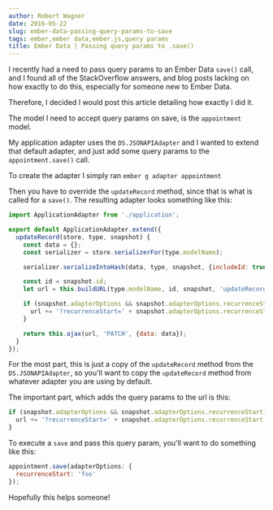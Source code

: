 ```yaml
---
author: Robert Wagner
date: 2016-05-22
slug: ember-data-passing-query-params-to-save
tags: ember,ember data,ember.js,query params
title: Ember Data | Passing query params to .save()
---
```


I recently had a need to pass query params to an Ember Data `save()` call, and I found all of the StackOverflow answers, and blog posts lacking on how exactly to do this, especially for someone new to Ember Data.

Therefore, I decided I would post this article detailing how exactly I did it.

The model I need to accept query params on save, is the `appointment` model. 

My application adapter uses the `DS.JSONAPIAdapter` and I wanted to extend that default adapter, and just add some query params to the `appointment.save()` call.

To create the adapter I simply ran `ember g adapter appointment`

Then you have to override the `updateRecord` method, since that is what is called for a `save()`. The resulting adapter looks something like this:

```javascript
import ApplicationAdapter from './application';

export default ApplicationAdapter.extend({
  updateRecord(store, type, snapshot) {
    const data = {};
    const serializer = store.serializerFor(type.modelName);

    serializer.serializeIntoHash(data, type, snapshot, {includeId: true});

    const id = snapshot.id;
    let url = this.buildURL(type.modelName, id, snapshot, 'updateRecord');

    if (snapshot.adapterOptions && snapshot.adapterOptions.recurrenceStart) {
      url += '?recurrenceStart=' + snapshot.adapterOptions.recurrenceStart;
    }

    return this.ajax(url, 'PATCH', {data: data});
  }
});

```

For the most part, this is just a copy of the `updateRecord` method from the `DS.JSONAPIAdapter`, so you'll want to copy the `updateRecord` method from whatever adapter you are using by default.

The important part, which adds the query params to the url is this:
```javascript
if (snapshot.adapterOptions && snapshot.adapterOptions.recurrenceStart) {
  url += '?recurrenceStart=' + snapshot.adapterOptions.recurrenceStart;
}
```

To execute a `save` and pass this query param, you'll want to do something like this:

```javascript
appointment.save(adapterOptions: {
  recurrenceStart: 'foo'
});
```

Hopefully this helps someone!
